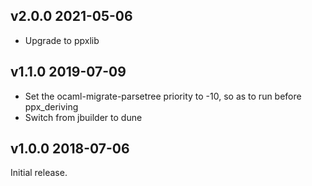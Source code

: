 v2.0.0 2021-05-06
-----------------

- Upgrade to ppxlib

v1.1.0 2019-07-09
-----------------

- Set the ocaml-migrate-parsetree priority to -10, so as to run before ppx_deriving
- Switch from jbuilder to dune

v1.0.0 2018-07-06
-----------------

Initial release.
